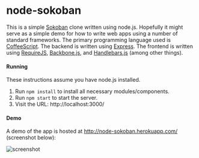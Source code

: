 node-sokoban
============

This is a simple [Sokoban](http://en.wikipedia.org/wiki/Sokoban) clone written using node.js. Hopefully it might serve as a simple demo for how to write web apps using a number of standard frameworks. The primary programming language used is [CoffeeScript](http://coffeescript.org/). The backend is written using [Express](http://expressjs.com). The frontend is written using [RequireJS](http://requirejs.org/), [Backbone.js](http://backbonejs.org/), and [Handlebars.js](http://handlebarsjs.com/) (among other things).

#### Running

These instructions assume you have node.js installed.

1. Run `npm install` to install all necessary modules/components.
2. Run `npm start` to start the server.
3. Visit the URL: http://localhost:3000/

#### Demo

A demo of the app is hosted at http://node-sokoban.herokuapp.com/ (screenshot below):

![screenshot](https://raw.github.com/allenc256/node-sokoban/master/screenshot.png)


